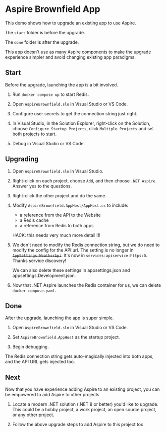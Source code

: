 Aspire Brownfield App
=====================

This demo shows how to upgrade an existing app to use Aspire.

The `start` folder is before the upgrade.

The `done` folder is after the upgrade.

This app doesn't use as many Aspire components to make the upgrade experience simpler and avoid changing existing app paradigms.


Start
-----

Before the upgrade, launching the app is a bit involved.

1. Run `docker compose up` to start Redis.

2. Open `AspireBrownfield.sln` in Visual Studio or VS Code.

3. Configure user secrets to get the connection string just right.

4. In Visual Studio, in the Solution Explorer, right-click on the Solution, choose `Configure Startup Projects`, click `Multiple Projects` and set both projects to start.

5. Debug in Visual Studio or VS Code.


Upgrading
---------

1. Open `AspireBrownfield.sln` in Visual Studio.

2. Right-click on each project, choose `Add`, and then choose `.NET Aspire`.  Answer yes to the questions.

3. Right-click the other project and do the same.

4. Modify `AspireBrownfield.AppHost/AppHost.cs` to include:

   - a reference from the API to the Website
   - a Redis cache
   - a reference from Redis to both apps

   HACK: this needs very much more detail !!!

5. We don't need to modify the Redis connection string, but we do need to modify the config for the API url.  The setting is no longer in ~~`AppSettings:WeatherApi`~~.  It's now in `services:apiservice:https:0`.  Thanks service discovery!

   We can also delete these settings in appsettings.json and appsettings.Development.json.

6. Now that .NET Aspire launches the Redis container for us, we can delete `docker-compose.yaml`.


Done
----

After the upgrade, launching the app is super simple.

1. Open `AspireBrownfield.sln` in Visual Studio or VS Code.

2. Set `AspireBrownfield.AppHost` as the startup project.

3. Begin debugging.

The Redis connection string gets auto-magically injected into both apps, and the API URL gets injected too.


Next
----

Now that you have experience adding Aspire to an existing project, you can be empowered to add Aspire to other projects.

1. Locate a modern .NET solution (.NET 8 or better) you'd like to upgrade.  This could be a hobby project, a work project, an open source project, or any other project.

2. Follow the above upgrade steps to add Aspire to this project too.

